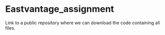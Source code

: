# Eastvantage_assignment
Link to a public repository where we can download the code containing all files.

